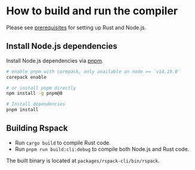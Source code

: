 # How to build and run the compiler

Please see [prerequisites](prerequisites.md) for setting up Rust and Node.js.

## Install Node.js dependencies

Install Node.js dependencies via [pnpm](https://pnpm.io/).

```bash
# enable pnpm with corepack, only available on node >= `v14.19.0`
corepack enable

# or install pnpm directly
npm install -g pnpm@8

# Install dependencies
pnpm install
```

## Building Rspack

- Run `cargo build` to compile Rust code.
- Run `pnpm run build:cli:debug` to compile both Node.js and Rust code.

The built binary is located at `packages/rspack-cli/bin/rspack`.

